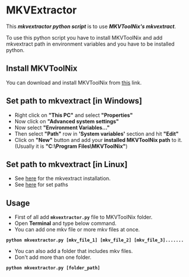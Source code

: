 # **MKVExtractor**

This ***mkvextractor python script*** is to use ***MKVToolNix's mkvextract***.

To use this python script you have to install MKVToolNix and add mkvextract path in environment variables and you have to be installed python.

## **Install MKVToolNix**

You can download and install MKVToolNix from [this](https://www.fosshub.com/MKVToolNix.html) link.

## **Set path to mkvextract [in Windows]**

- Right click on **"This PC"** and select **"Properties"**
- Now click on **"Advanced system settings"**
- Now select **"Environment Variables..."**
- Then select **"Path"** row in **'System variables'** section and hit **"Edit"**
- Click on **"New"** button and add your **installed MKVToolNix path** to it. (Usually it is **"C:\Program Files\MKVToolNix"**)

## **Set path to mkvextract [in Linux]**

- See [here](https://mkvtoolnix.download/downloads.html) for the mkvextract installation.
- See [here](https://opensource.com/article/17/6/set-path-linux) for set paths

## **Usage**

- First of all add **`mkvextractor.py`** file to MKVToolNix folder.
- Open **Terminal** and type below command.
- You can add one mkv file or more mkv files at once.

**`python mkvextractor.py [mkv_file_1] [mkv_file_2] [mkv_file_3].......`**

- You can also add a folder that includes mkv files.
- Don't add more than one folder.

**`python mkvextractor.py [folder_path]`**
